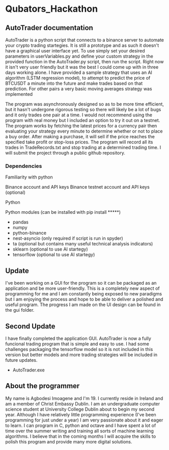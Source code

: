 # Qubators_Hackathon
 
## AutoTrader documentation
AutoTrader is a python script that connects to a binance 
server to automate your crypto trading startegies. It is still a prototype 
and as such it doesn't have a graphical user interface yet. To use 
simply set your desired parameters in userVariables.py and define 
your custom strategy in the provided function in the AutoTrader.py 
script, then run the script. Right now it isn't very user friendly but 
it was the best I could come up with in three days working alone. I 
have provided a sample strategy that uses an AI algorithm (LSTM 
regression model), to attempt to predict the price of BTCUSDT a minute 
into the future and make trades based on that prediction. For other 
pairs a very basic moving averages strategy was implemented

The program was asynchronously designed so as to be more time efficient, 
but it hasn't undergone rigorous testing so there will likely be a lot of 
bugs and it only trades one pair at a time. I would not recommend using the 
program with real money but I included an option to try it out on a testnet. 
The program works by fetching the latest prices for a currency pair
then evaluating your strategy every minute to determine whether or not 
to place a buy order. After making a purchase, it will sell if the price 
reaches the specified take profit or stop-loss prices. The program will 
record all its trades in TradeRecords.txt and stop trading at a determined 
trading time. I will submit the project through a public github repository.

### Dependencies
Familiarity with python

Binance account and API keys
Binance testnet account and API keys (optional)

Python

Python modules (can be installed with pip install *****)
- pandas
- numpy
- python-binance
- nest-asyncio (only required if script is run in spyder)
- ta (optional but contains many useful technical analysis indicators)
- sklearn (optional to use AI startegy)
- tensorflow (optional to use AI startegy)

## Update
I've been working on a GUI for the program so it can be packaged as an 
application and be more user-friendly. This is a completely new aspect 
of programming for me and I am constantly being exposed to new paradigms 
but I am enjoying the process and hope to be able to deliver a polished 
and useful program. The progress I am made on the UI design can be found 
in the gui folder.

## Second Update
I have finally completed the application GUI. AutoTrader is now a fully 
funcional trading program that is simple and easy to use. I had some 
challenges packaging the tensorflow model so it is not included in this 
version but better models and more trading strategies will be included in 
future updates. 

- AutoTrader.exe

## About the programmer
My name is Agbodesi Imoagene and I'm 19. I currently reside in Ireland 
and am a member of Christ Embassy Dublin. I am an undergraduate computer 
science student at University College Dublin about to begin my second 
year. Although I have relatively little programming experience (I've 
been programming for just under a year) I am very passionate about it 
and eager to learn. I can program in C, python and octave and I have 
spent a lot of time over the summer writing and training all sorts of 
machine learning algorithms. I believe that in the coming months I will
acquire the skills to polish this program and provide many more digital 
solutions.
